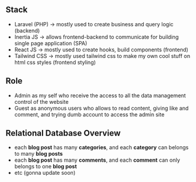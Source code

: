 ## Stack
- Laravel (PHP) -> mostly used to create business and query logic (backend)
- Inertia JS -> allows frontend-backend to communicate for building single page application (SPA)
- React JS -> mostly used to create hooks, build components (frontend)
- Tailwind CSS -> mostly used tailwind css to make my own cool stuff on html css styles (frontend styling)

## Role
- Admin as my self who receive the access to all the data management control of the website
- Guest as anonymous users who allows to read content, giving like and comment, and trying dumb account to access the admin site

## Relational Database Overview
- each **blog post** has many **categories**, and each **category** can belongs to many **blog posts**
- each **blog post** has many **comments**, and each **comment** can only belongs to one **blog post**
- etc (gonna update soon)
